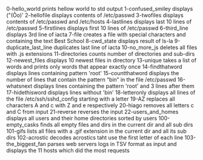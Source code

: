 0-hello_world prints hellow world to std output
1-confused_smiley displays ("(Ôo)'
2-hellofile displays contents of /etc/passwd
3-twofiles displays contents of /etc/passwd and /etc/hosts
4-lastlines displays last 10 lines of /etc/passwd
5-firstlines displays first 10 lines of /etc/passwd
6-third_line displays 3rd line of iacta
7-file creates a file with special characters and containing the text Best School
8-cwd_state displays result of ls-la
9-duplicate_last_line duplicates last line of iacta
10-no_more_js deletes all files with .js extensions
11-directories counts number of directories and sub-dirs
12-newest_files displays 10 newest files in directory
13-unique takes a list of words and prints only words that appear exactly once
14-findthatword displays lines containing pattern 'root'
15-countthatword displays the number of lines that contain the pattern “bin” in the file /etc/passwd
16-whatsnext displays lines containing the pattern 'root' and 3 lines after them
17-hidethisword displays lines without 'bin'
18-letteronly displays all lines of the file /etc/ssh/sshd_config starting with a letter
19-AZ replaces all characters A and c with Z and e respectively
20-hiago removes all letters c and C from input
21-reverse reverses the input
22-users_and_homes displays all users and their home directories sorted by users
100-empty_casks finds all empty files and dirs in the current dir and all sub dirs
101-gifs lists all files with a .gif extension in the current dir and all its sub dirs
102-acrostic decodes acrostics taht use the first letter of each line
103-the_biggest_fan parses web servers logs in TSV format as input and displays the 11 hosts which did the most requests